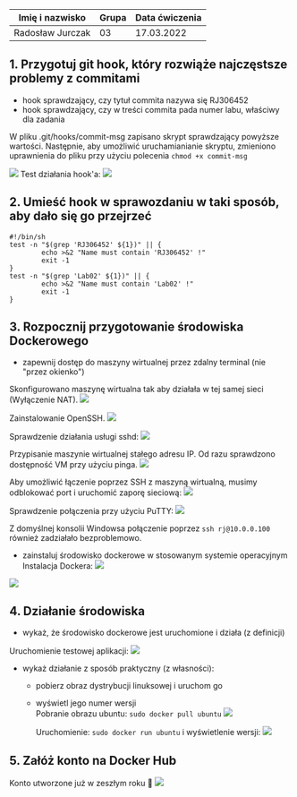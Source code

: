 | Imię i nazwisko  | Grupa | Data ćwiczenia     |
|------------------|-------|------------|
| Radosław Jurczak | 03    | 17.03.2022 |

## 1. Przygotuj git hook, który rozwiąże najczęstsze problemy z commitami
* hook sprawdzający, czy tytuł commita nazywa się RJ306452
* hook sprawdzający, czy w treści commita pada numer labu, właściwy dla zadania

W pliku .git/hooks/commit-msg zapisano skrypt sprawdzający powyższe wartości.
Następnie, aby umożliwić uruchamianianie skryptu, zmieniono uprawnienia do pliku przy użyciu polecenia `chmod +x commit-msg`

![](1.png)
Test działania hook'a:
![](2.png)

## 2. Umieść hook w sprawozdaniu w taki sposób, aby dało się go przejrzeć
```
#!/bin/sh
test -n "$(grep 'RJ306452' ${1})" || {
        echo >&2 "Name must contain 'RJ306452' !"
        exit -1
}
test -n "$(grep 'Lab02' ${1})" || {
        echo >&2 "Name must contain 'Lab02' !"
        exit -1
}
```
## 3. Rozpocznij przygotowanie środowiska Dockerowego 
* zapewnij dostęp do maszyny wirtualnej przez zdalny terminal (nie "przez okienko")

Skonfigurowano maszynę wirtualna tak aby działała w tej samej sieci (Wyłączenie NAT).
![](3.png)

Zainstalowanie OpenSSH.
![](4.png)

Sprawdzenie działania usługi sshd:
![](5.png)

Przypisanie maszynie wirtualnej stałego adresu IP. Od razu sprawdzono dostępność VM przy użyciu pinga.
![](6.png)

Aby umożliwić łączenie poprzez SSH z maszyną wirtualną, musimy odblokować port i uruchomić zaporę sieciową:
![](7.png) 

Sprawdzenie połączenia przy użyciu PuTTY:
![](8.png)

Z domyślnej konsolii Windowsa połączenie poprzez `ssh rj@10.0.0.100` również zadziałało bezproblemowo.

* zainstaluj środowisko dockerowe w stosowanym systemie operacyjnym
Instalacja Dockera:
![](9.png)

![](10.png)

## 4. Działanie środowiska 
* wykaż, że środowisko dockerowe jest uruchomione i działa (z definicji)

Uruchomienie testowej aplikacji:
![](11.png)

* wykaż działanie z sposób praktyczny (z własności):
	* pobierz obraz dystrybucji linuksowej i uruchom go
	* wyświetl jego numer wersji		
		Pobranie obrazu ubuntu: `sudo docker pull ubuntu`
		![](12.png)
		
		Uruchomienie: `sudo docker run ubuntu` i wyświetlenie wersji:
		![](13.png)
		
## 5. Załóż konto na Docker Hub
Konto utworzone już w zeszłym roku 🤠
![](14.png)